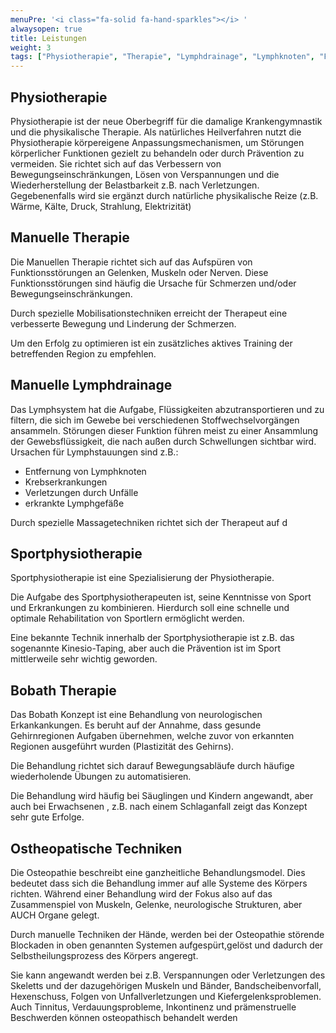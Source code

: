 ```yaml
---
menuPre: '<i class="fa-solid fa-hand-sparkles"></i> '
alwaysopen: true
title: Leistungen
weight: 3
tags: ["Physiotherapie", "Therapie", "Lymphdrainage", "Lymphknoten", "Funktionsstörungen", "Gelenke", "Verspannungen", "Stoffwechsel", "Gewebsflüssigkeit", "Krebserkrankungen", "Verletzung", "Unfall", "Massage", "Kinesio-Taping", "Bobath", "Schlaganfall", "Säugling", "Kind", "Erwachsene", "Osteopathie", "Blockade", "Bandscheibenvorfall", "Hexenschuss", "Tinnitus", "Inkontinenz"]
---
```


## Physiotherapie

 Physiotherapie ist der neue Oberbegriff für die damalige Krankengymnastik und die physikalische Therapie.
Als natürliches Heilverfahren nutzt die Physiotherapie körpereigene Anpassungsmechanismen, um Störungen körperlicher Funktionen gezielt zu behandeln oder durch Prävention zu vermeiden.
Sie richtet sich auf das Verbessern von Bewegungseinschränkungen, Lösen von Verspannungen und die Wiederherstellung der Belastbarkeit z.B. nach Verletzungen. Gegebenenfalls wird sie ergänzt durch natürliche physikalische Reize (z.B. Wärme, Kälte, Druck, Strahlung, Elektrizität)

## Manuelle Therapie

Die Manuellen Therapie richtet sich auf das Aufspüren von Funktionsstörungen an Gelenken, Muskeln oder Nerven. Diese Funktionsstörungen sind häufig die Ursache für Schmerzen und/oder Bewegungseinschränkungen.

Durch spezielle Mobilisationstechniken erreicht der Therapeut eine verbesserte Bewegung und Linderung der Schmerzen.

Um den Erfolg zu optimieren ist ein zusätzliches aktives Training der betreffenden Region zu empfehlen.

## Manuelle Lymphdrainage

Das Lymphsystem hat die Aufgabe, Flüssigkeiten abzutransportieren und zu filtern, die sich im Gewebe bei verschiedenen Stoffwechselvorgängen ansammeln. Störungen dieser Funktion führen meist zu einer Ansammlung der Gewebsflüssigkeit, die nach außen durch Schwellungen sichtbar wird. Ursachen für Lymphstauungen sind z.B.:

* Entfernung von Lymphknoten
* Krebserkrankungen
* Verletzungen durch Unfälle
* erkrankte Lymphgefäße

Durch spezielle Massagetechniken richtet sich der Therapeut auf d

## Sportphysiotherapie

Sportphysiotherapie ist eine Spezialisierung der Physiotherapie.

Die Aufgabe des Sportphysiotherapeuten ist, seine Kenntnisse von Sport und Erkrankungen zu kombinieren. Hierdurch soll eine schnelle und optimale Rehabilitation von Sportlern ermöglicht werden.

Eine bekannte Technik innerhalb der Sportphysiotherapie ist z.B. das sogenannte Kinesio-Taping, aber auch die Prävention ist im Sport mittlerweile sehr wichtig geworden.

## Bobath Therapie

Das Bobath Konzept ist eine Behandlung von neurologischen Erkankankungen. Es beruht auf der Annahme, dass gesunde Gehirnregionen Aufgaben übernehmen, welche zuvor von erkannten Regionen ausgeführt wurden (Plastizität des Gehirns).

Die Behandlung richtet sich darauf Bewegungsabläufe durch häufige wiederholende Übungen zu automatisieren.

Die Behandlung wird häufig bei Säuglingen und Kindern angewandt, aber auch bei Erwachsenen , z.B. nach einem Schlaganfall zeigt das Konzept sehr gute Erfolge.

## Ostheopatische Techniken

Die Osteopathie beschreibt eine ganzheitliche Behandlungsmodel. Dies bedeutet dass sich die Behandlung immer auf alle Systeme des Körpers richten. Während einer Behandlung wird der Fokus also auf das Zusammenspiel von Muskeln, Gelenke, neurologische Strukturen, aber AUCH Organe gelegt.

Durch manuelle Techniken der Hände, werden bei der Osteopathie störende Blockaden in oben genannten Systemen aufgespürt,gelöst und dadurch der Selbstheilungsprozess des Körpers angeregt.

Sie kann angewandt werden bei z.B. Verspannungen oder Verletzungen des Skeletts und der dazugehörigen Muskeln und Bänder, Bandscheibenvorfall, Hexenschuss, Folgen von Unfallverletzungen und Kiefergelenksproblemen. Auch Tinnitus, Verdauungsprobleme, Inkontinenz und prämenstruelle Beschwerden können osteopathisch behandelt werden
